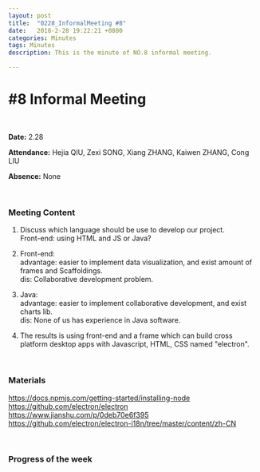 ```yaml
---
layout: post
title:  "0228_InformalMeeting #8"
date:   2018-2-28 19:22:21 +0800
categories: Minutes
tags: Minutes
description: This is the minute of NO.8 informal meeting.

---
```




# #8 Informal Meeting #

<br>

**Date:** 2.28

**Attendance:** Hejia QIU, Zexi SONG,  Xiang ZHANG, Kaiwen ZHANG, Cong LIU

**Absence:** None




<br>

### Meeting Content ###




1. Discuss which language should be use to develop our project. <br>
Front-end: using HTML and JS or  Java?

2. Front-end: <br>advantage: easier to implement data visualization, and exist amount of frames and Scaffoldings.<br> dis: Collaborative development problem.

3. Java: <br>advantage: easier to implement collaborative development, and exist charts lib.<br> dis: None of us has experience in Java software.

4. The results is using front-end and a frame which can build cross platform desktop apps with Javascript, HTML, CSS named "electron".







<br>

### Materials ###

https://docs.npmjs.com/getting-started/installing-node<br>
https://github.com/electron/electron<br>
https://www.jianshu.com/p/0deb70e6f395<br>
https://github.com/electron/electron-i18n/tree/master/content/zh-CN

<br>

### Progress of the week ###
